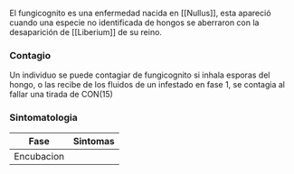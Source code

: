 El fungicognito es una enfermedad nacida en [[Nullus]], esta apareció cuando una especie no identificada de hongos se aberraron con la desaparición de [[Liberium]] de su reino.
### Contagio
Un individuo se puede contagiar de fungicognito si inhala esporas del hongo, o las recibe de los fluidos de un infestado en fase 1, se contagia al fallar una tirada de CON(15)

### Sintomatologia

| Fase | Sintomas |
| ---- | -------- |
| Encubacion |